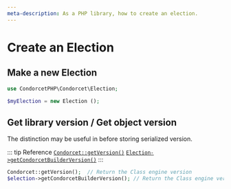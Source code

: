 ```yaml
---
meta-description: As a PHP library, how to create an election.
---
```

# Create an Election

## Make a new Election
```php
use CondorcetPHP\Condorcet\Election;

$myElection = new Election ();
```


## Get library version / Get object version

The distinction may be useful in before storing serialized version.

::: tip Reference
[`Condorcet::getVersion()`](/api-reference/Condorcet%20Class/Condorcet--getVersion) 
[`Election->getCondorcetBuilderVersion()`](/api-reference/Election%20Class/Election--getCondorcetBuilderVersion)
:::
```php
Condorcet::getVersion();  // Return the Class engine version
$election->getCondorcetBuilderVersion(); // Return the Class engine version who build this object
```